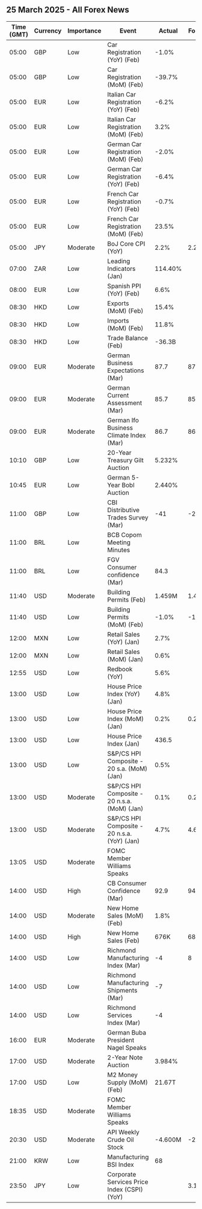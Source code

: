 ## 25 March 2025 - All Forex News

| Time (GMT) | Currency | Importance | Event | Actual | Forecast | Previous |
|------|----------|------------|-------|--------|----------|----------|
| 05:00 | GBP | Low | Car Registration (YoY) (Feb) | -1.0% |  | -2.5% |
| 05:00 | GBP | Low | Car Registration (MoM) (Feb) | -39.7% |  | -1.0% |
| 05:00 | EUR | Low | Italian Car Registration (YoY) (Feb) | -6.2% |  | -5.8% |
| 05:00 | EUR | Low | Italian Car Registration (MoM) (Feb) | 3.2% |  | 26.4% |
| 05:00 | EUR | Low | German Car Registration (MoM) (Feb) | -2.0% |  | -7.6% |
| 05:00 | EUR | Low | German Car Registration (YoY) (Feb) | -6.4% |  | -2.8% |
| 05:00 | EUR | Low | French Car Registration (YoY) (Feb) | -0.7% |  | -6.2% |
| 05:00 | EUR | Low | French Car Registration (MoM) (Feb) | 23.5% |  | -37.6% |
| 05:00 | JPY | Moderate | BoJ Core CPI (YoY) | 2.2% | 2.2% | 2.2% |
| 07:00 | ZAR | Low | Leading Indicators (Jan) | 114.40% |  | 113.31% |
| 08:00 | EUR | Low | Spanish PPI (YoY) (Feb) | 6.6% |  | 2.6% |
| 08:30 | HKD | Low | Exports (MoM) (Feb) | 15.4% |  | 0.1% |
| 08:30 | HKD | Low | Imports (MoM) (Feb) | 11.8% |  | 0.5% |
| 08:30 | HKD | Low | Trade Balance (Feb) | -36.3B |  | 2.1B |
| 09:00 | EUR | Moderate | German Business Expectations (Mar) | 87.7 | 87.9 | 85.6 |
| 09:00 | EUR | Moderate | German Current Assessment (Mar) | 85.7 | 85.5 | 85.0 |
| 09:00 | EUR | Moderate | German Ifo Business Climate Index (Mar) | 86.7 | 86.8 | 85.3 |
| 10:10 | GBP | Low | 20-Year Treasury Gilt Auction | 5.232% |  | 4.836% |
| 10:45 | EUR | Low | German 5-Year Bobl Auction | 2.440% |  | 2.150% |
| 11:00 | GBP | Low | CBI Distributive Trades Survey (Mar) | -41 | -28 | -23 |
| 11:00 | BRL | Low | BCB Copom Meeting Minutes |  |  |  |
| 11:00 | BRL | Low | FGV Consumer confidence (Mar) | 84.3 |  | 83.6 |
| 11:40 | USD | Moderate | Building Permits (Feb) | 1.459M | 1.456M | 1.473M |
| 11:40 | USD | Low | Building Permits (MoM) (Feb) | -1.0% | -1.2% | -0.6% |
| 12:00 | MXN | Low | Retail Sales (YoY) (Jan) | 2.7% |  | -0.2% |
| 12:00 | MXN | Low | Retail Sales (MoM) (Jan) | 0.6% |  | 0.1% |
| 12:55 | USD | Low | Redbook (YoY) | 5.6% |  | 5.2% |
| 13:00 | USD | Low | House Price Index (YoY) (Jan) | 4.8% |  | 4.8% |
| 13:00 | USD | Low | House Price Index (MoM) (Jan) | 0.2% | 0.2% | 0.5% |
| 13:00 | USD | Low | House Price Index (Jan) | 436.5 |  | 435.8 |
| 13:00 | USD | Low | S&P/CS HPI Composite - 20 s.a. (MoM) (Jan) | 0.5% |  | 0.5% |
| 13:00 | USD | Moderate | S&P/CS HPI Composite - 20 n.s.a. (MoM) (Jan) | 0.1% | 0.2% | -0.1% |
| 13:00 | USD | Moderate | S&P/CS HPI Composite - 20 n.s.a. (YoY) (Jan) | 4.7% | 4.6% | 4.5% |
| 13:05 | USD | Moderate | FOMC Member Williams Speaks |  |  |  |
| 14:00 | USD | High | CB Consumer Confidence (Mar) | 92.9 | 94.2 | 100.1 |
| 14:00 | USD | Moderate | New Home Sales (MoM) (Feb) | 1.8% |  | -6.9% |
| 14:00 | USD | High | New Home Sales (Feb) | 676K | 682K | 664K |
| 14:00 | USD | Low | Richmond Manufacturing Index (Mar) | -4 | 8 | 6 |
| 14:00 | USD | Low | Richmond Manufacturing Shipments (Mar) | -7 |  | 12 |
| 14:00 | USD | Low | Richmond Services Index (Mar) | -4 |  | 11 |
| 16:00 | EUR | Moderate | German Buba President Nagel Speaks |  |  |  |
| 17:00 | USD | Moderate | 2-Year Note Auction | 3.984% |  | 4.169% |
| 17:00 | USD | Low | M2 Money Supply (MoM) (Feb) | 21.67T |  | 21.56T |
| 18:35 | USD | Moderate | FOMC Member Williams Speaks |  |  |  |
| 20:30 | USD | Moderate | API Weekly Crude Oil Stock | -4.600M | -2.500M | 4.593M |
| 21:00 | KRW | Low | Manufacturing BSI Index | 68 |  | 65 |
| 23:50 | JPY | Low | Corporate Services Price Index (CSPI) (YoY) |  | 3.1% | 3.1% |
